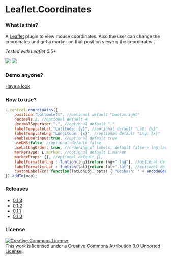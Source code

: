Leaflet.Coordinates
===================

### What is this?
A [Leaflet](https://github.com/Leaflet/Leaflet) plugin to view mouse coordinates. Also the user can change the coordinates and get a marker on that position viewing the coordinates.

*Tested with Leaflet 0.5+*

<img src="http://mrmufflon.github.io/Leaflet.Coordinates/images/screen_1.png"/>

<img src="http://mrmufflon.github.io/Leaflet.Coordinates/images/screen_2.png"/>

### Demo anyone?
[Have a look](http://mrmufflon.github.io/Leaflet.Coordinates/examples/demo.html)

### How to use?
```javascript
L.control.coordinates({
	position:"bottomleft", //optional default "bootomright"
	decimals:2, //optional default 4
	decimalSeperator:".", //optional default "."
	labelTemplateLat:"Latitude: {y}", //optional default "Lat: {y}"
	labelTemplateLng:"Longitude: {x}", //optional default "Lng: {x}"
	enableUserInput:true, //optional default true
	useDMS:false, //optional default false
	useLatLngOrder: true, //ordering of labels, default false-> lng-lat
	markerType: L.marker, //optional default L.marker
	markerProps: {}, //optional default {},
	labelFormatterLng : funtion(lng){return lng+" lng"}, //optional default none,
	labelFormatterLat : funtion(lat){return lat+" lat"}, //optional default none
	customLabelFcn: function(latLonObj, opts) { "Geohash: " + encodeGeoHash(latLonObj.lat, latLonObj.lng)} //optional default none
}).addTo(map);
```

### Releases
- [0.1.3](https://github.com/MrMufflon/Leaflet.Coordinates/tree/0.1.3)
- [0.1.2](https://github.com/MrMufflon/Leaflet.Coordinates/tree/0.1.2)
- [0.1.1](https://github.com/MrMufflon/Leaflet.Coordinates/tree/0.1.1)
- [0.1.0](https://github.com/MrMufflon/Leaflet.Coordinates/tree/0.1.0)

### License
<a rel="license" href="http://creativecommons.org/licenses/by/3.0/deed.en_US"><img alt="Creative Commons License" style="border-width:0" src="http://i.creativecommons.org/l/by/3.0/88x31.png" /></a><br />This work is licensed under a <a rel="license" href="http://creativecommons.org/licenses/by/3.0/deed.en_US">Creative Commons Attribution 3.0 Unported License</a>.
